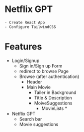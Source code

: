 # Netflix GPT

    - Create React App
    - Configure TailwindCSS



# Features
- Login/Signup
    - Sign in/Sign up Form
    - redirect to browse Page
    - Browse (after authentication)
        - Header
        - Main Movie
            - Tailer in Background
            - Title & Description
            - MoiveSuggestions
                - MovieLists * 
- Netflix GPT
    - Search bar
    - Movie suggestions
    